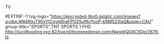 TV


#EXTINF:-1  tvg-logo="https://encrypted-tbn0.gstatic.com/images?q=tbn:ANd9GcT95vYtCnyh6haFPO25ufKvYuzP-kRMS23jaQ&usqp=CAU" group-title="SPORTS",TNT SPORTS 1 FHD
http://lucidhosting.xyz:82/live/stillcorene@msn.com/Nwg@QG6C5Dp/2679.ts
